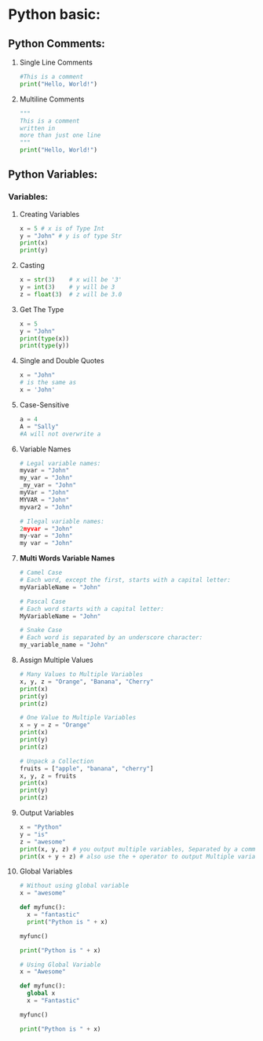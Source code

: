# Python basic:

## Python Comments:

1. Single Line Comments
    
    ```python
    #This is a comment
    print("Hello, World!")
    ```
    
2. Multiline Comments
    
    ```python
    """
    This is a comment
    written in
    more than just one line
    """
    print("Hello, World!")
    ```
    

## Python Variables:

### Variables:

1. Creating Variables
    
    ```python
    x = 5 # x is of Type Int
    y = "John" # y is of type Str
    print(x) 
    print(y)
    ```
    
2. Casting
    
    ```python
    x = str(3)    # x will be '3'
    y = int(3)    # y will be 3
    z = float(3)  # z will be 3.0
    ```
    
3. Get The Type
    
    ```python
    x = 5
    y = "John"
    print(type(x))
    print(type(y))
    ```
    
4. Single and Double Quotes
    
    ```python
    x = "John"
    # is the same as
    x = 'John'
    ```
    
5. Case-Sensitive
    
    ```python
    a = 4
    A = "Sally"
    #A will not overwrite a
    ```
    
6. Variable Names
    
    ```python
    # Legal variable names:
    myvar = "John"
    my_var = "John"
    _my_var = "John"
    myVar = "John"
    MYVAR = "John"
    myvar2 = "John"
    
    # Ilegal variable names:
    2myvar = "John"
    my-var = "John"
    my var = "John"
    ```
    
7. **Multi Words Variable Names**
    
    ```python
    # Camel Case
    # Each word, except the first, starts with a capital letter:
    myVariableName = "John"
    
    # Pascal Case
    # Each word starts with a capital letter:
    MyVariableName = "John"
    
    # Snake Case
    # Each word is separated by an underscore character:
    my_variable_name = "John"
    ```
    
8. Assign Multiple Values
    
    ```python
    # Many Values to Multiple Variables
    x, y, z = "Orange", "Banana", "Cherry"
    print(x)
    print(y)
    print(z)
    
    # One Value to Multiple Variables
    x = y = z = "Orange"
    print(x)
    print(y)
    print(z)
    
    # Unpack a Collection
    fruits = ["apple", "banana", "cherry"]
    x, y, z = fruits
    print(x)
    print(y)
    print(z)
    ```
    
9. Output Variables
    
    ```python
    x = "Python"
    y = "is"
    z = "awesome"
    print(x, y, z) # you output multiple variables, Separated by a comma
    print(x + y + z) # also use the + operator to output Multiple variables
    
    ```
    
10. Global Variables
    
    ```python
    # Without using global variable
    x = "awesome"
    
    def myfunc():
      x = "fantastic"
      print("Python is " + x)
    
    myfunc()
    
    print("Python is " + x)
    
    # Using Global Variable
    x = "Awesome"
    
    def myfunc():
      global x
      x = "Fantastic"
    
    myfunc()
    
    print("Python is " + x)
    ```

